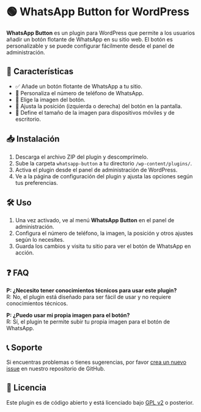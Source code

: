 # 🟢 WhatsApp Button for WordPress

**WhatsApp Button** es un plugin para WordPress que permite a los usuarios añadir un botón flotante de WhatsApp en su sitio web. El botón es personalizable y se puede configurar fácilmente desde el panel de administración.

## 🌟 Características

- ✅ Añade un botón flotante de WhatsApp a tu sitio.
- 📱 Personaliza el número de teléfono de WhatsApp.
- 🎨 Elige la imagen del botón.
- 🚀 Ajusta la posición (izquierda o derecha) del botón en la pantalla.
- 📐 Define el tamaño de la imagen para dispositivos móviles y de escritorio.

## 📥 Instalación

1. Descarga el archivo ZIP del plugin y descomprímelo.
2. Sube la carpeta `whatsapp-button` a tu directorio `/wp-content/plugins/`.
3. Activa el plugin desde el panel de administración de WordPress.
4. Ve a la página de configuración del plugin y ajusta las opciones según tus preferencias.

## 🛠️ Uso

1. Una vez activado, ve al menú **WhatsApp Button** en el panel de administración.
2. Configura el número de teléfono, la imagen, la posición y otros ajustes según lo necesites.
3. Guarda los cambios y visita tu sitio para ver el botón de WhatsApp en acción.

## ❓ FAQ

**P: ¿Necesito tener conocimientos técnicos para usar este plugin?**  
R: No, el plugin está diseñado para ser fácil de usar y no requiere conocimientos técnicos.

**P: ¿Puedo usar mi propia imagen para el botón?**  
R: Sí, el plugin te permite subir tu propia imagen para el botón de WhatsApp.

## 📞 Soporte

Si encuentras problemas o tienes sugerencias, por favor [crea un nuevo issue](LINK_A_TU_REPOSITORIO/issues) en nuestro repositorio de GitHub.

## 📜 Licencia

Este plugin es de código abierto y está licenciado bajo [GPL v2](https://www.gnu.org/licenses/gpl-2.0.html) o posterior.
